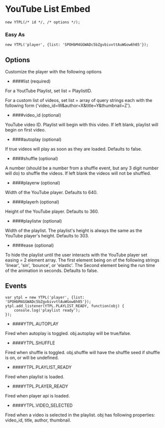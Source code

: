 YouTube List Embed
=====

	new YTPL(/* id */, /* options */);

### Easy As

	new YTPL('player', {list: 'SPOHbM4GGWADc5bZgvbivvttAuWGow6h05'});

## Options

Customize the player with the following options

- ####list (required)    
<p>For a YoutTube Playlist, set list = PlaylistID.</p>    
<p>For a custom list of videos, set list = array of query strings each with the following form ('video_id=W&author=X&title=Y&thumbnail=Z').</p>

- ####video_id (optional)    
<p>YouTube video ID. Playlist will begin with this video. If left blank, playlist will begin on first video.</p>

- ####autoplay (optional)    
<p>If true videos will play as soon as they are loaded. Defaults to false.</p>

- ####shuffle (optional)    
<p>A number (should be a number from a shuffle event, but any 3 digit number will do) to shuffle the videos. If left blank the videos will not be shuffled.</p>

- ####playerw (optional)    
<p>Width of the YouTube player. Defaults to 640.</p>

- ####playerh (optional)    
<p>Height of the YouTube player. Defaults to 360.</p>

- ####playlistw (optional)    
<p>Width of the playlist. The playlist's height is always the same as the YouTube player's height. Defaults to 303.</p>

- ####ease (optional)    
<p>To hide the playlist until the user interacts with the YouTube player set easing = 2 element array.
The first element being on of the following strings 'linear', 'sin', 'bounce', or 'elastic'. 
The Second element being the run time of the animation in seconds.  
Defaults to false.</p>

## Events

	var ytpl = new YTPL('player', {list: 'SPOHbM4GGWADc5bZgvbivvttAuWGow6h05'});
	ytpl.add_listener(YTPL.PLAYLIST_READY, function(obj) {
		console.log('playlist ready');
	});

- ####YTPL.AUTOPLAY    
<p>Fired when autoplay is toggled. obj.autoplay will be true/false.</p>

- ####YTPL.SHUFFLE    
<p>Fired when shuffle is toggled. obj.shuffle will have the shuffle seed if shuffle is on, or will be undefined.</p>

- ####YTPL.PLAYLIST_READY    
<p>Fired when playlist is loaded.</p>

- ####YTPL.PLAYER_READY    
<p>Fired when player api is loaded.</p>

- ####YTPL.VIDEO_SELECTED    
<p>Fired when a video is selected in the playlist. obj has following properties: video_id, title, author, thumbnail.</p>